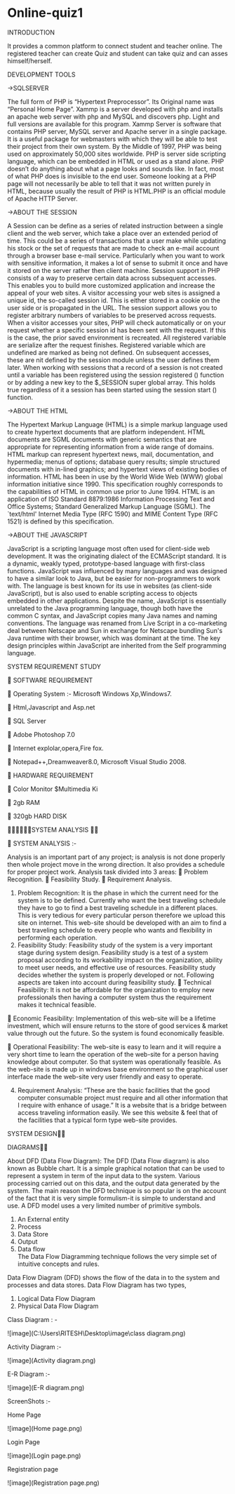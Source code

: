 # Online-quiz1

INTRODUCTION

It provides a common platform to connect student and teacher online. The registered teacher can create Quiz and student can take quiz and can asses himself/herself.

DEVELOPMENT TOOLS

->SQLSERVER 

The full form of PHP is “Hypertext Preprocessor”. Its Original name was “Personal Home Page”.
Xammp is a server developed with php and installs an apache web server with php and MySQL and discovers php. Light and full versions are available for this program.
Xammp Server is software that contains PHP server, MySQL server and Apache server in a single package. It is a useful package for webmasters with which they will be able to test their project from their own system.
By the Middle of 1997, PHP was being used on approximately 50,000 sites worldwide.
PHP is server side scripting language, which can be embedded in HTML or used as a stand alone.
PHP doesn’t do anything about what a page looks and sounds like. In fact, most of what PHP does is invisible to the end user.
Someone looking at a PHP page will not necessarily be able to tell that it was not written purely in HTML, because usually the result of PHP is HTML.PHP is an official module of Apache HTTP Server.

->ABOUT THE SESSION

A  Session can be define as a series of related instruction between a single client and the web server, which take a place over an extended period of time. This could be a series of transactions that a user make while updating his stock or the set of requests that are made to check an e-mail account through a browser base e-mail service.
Particularly when you want to work with sensitive information, it makes a lot of sense to submit it once and have it stored on the server rather then client machine. 
Session support in PHP consists of a way to preserve certain data across subsequent accesses. This enables you to build more customized application and increase the appeal of your web sites.
A visitor accessing your web sites is assigned a unique id, the so-called session id. This is either stored in a cookie on the user side or is propagated in the URL.
The session support allows you to register arbitrary numbers of variables to be preserved across requests. When a visitor accesses your sites, PHP will check automatically or on your request whether a specific session id has been sent with the request. If this is the case, the prior saved environment is recreated.
All registered variable are serialize after the request finishes. Registered variable which are undefined are marked as being not defined.
On subsequent accesses, these are nit defined by the session module unless the user defines them later.
When working with sessions that a record of a session is not created until a variable has been registered using the session registered () function or by adding a new key to the $_SESSION super global array. This holds true regardless of it a session has been started using the session start () function.

->ABOUT THE HTML

The Hypertext Markup Language (HTML) is a simple markup language used to create hypertext documents that are platform independent. HTML documents are SGML documents with generic semantics that are appropriate for representing information from a wide range of domains. 
HTML markup can represent hypertext news, mail, documentation, and hypermedia; menus of options; database query results; simple structured documents with in-lined graphics; and hypertext views of existing bodies of information. 
HTML has been in use by the World Wide Web (WWW) global information initiative since 1990. This specification roughly corresponds to the capabilities of HTML in common use prior to June 1994.
HTML is an application of ISO Standard 8879:1986 Information Processing Text and Office Systems; Standard Generalized Markup Language (SGML). The `text/html' Internet Media Type (RFC 1590) and MIME Content Type (RFC 1521) is defined by this specification.

->ABOUT THE JAVASCRIPT

JavaScript is a scripting language most often used for client-side web development. It was the originating dialect of the ECMAScript standard. It is a dynamic, weakly typed, prototype-based language with first-class functions. 
JavaScript was influenced by many languages and was designed to have a similar look to Java, but be easier for non-programmers to work with. The language is best known for its use in websites (as client-side JavaScript), but is also used to enable scripting access to objects embedded in other applications.
Despite the name, JavaScript is essentially unrelated to the Java programming language, though both have the common C syntax, and JavaScript copies many Java names and naming conventions. 
The language was renamed from Live Script in a co-marketing deal between Netscape and Sun in exchange for Netscape bundling Sun's Java runtime with their browser, which was dominant at the time. The key design principles within JavaScript are inherited from the Self programming language.


SYSTEM REQUIREMENT STUDY

	SOFTWARE REQUIREMENT  

	Operating System :- Microsoft Windows Xp,Windows7.

	Html,Javascript  and  Asp.net

	SQL Server

	Adobe Photoshop 7.0

	Internet explolar,opera,Fire fox.

	Notepad++,Dreamweaver8.0, Microsoft Visual Studio 2008.

	HARDWARE REQUIREMENT

	Color Monitor $Multimedia Ki

	2gb  RAM

	320gb HARD DISK


SYSTEM ANALYSIS 

	SYSTEM ANALYSIS :-

Analysis is an important part of any project; is analysis is not done properly then whole project move in the wrong direction. It also provides a schedule for proper project work.
 Analysis task divided into 3 areas:
	Problem Recognition.
	Feasibility Study.
	Requirement Analysis.
1. Problem Recognition:
It is the phase in which the current need for the system is to be defined. Currently who want the best traveling schedule they have to go to find a best traveling schedule in a different places. This is very tedious for every particular person therefore we upload this site on internet.
This web-site should be developed with an aim to find a best traveling schedule to every people who wants and flexibility in performing each operation. 
2. Feasibility Study:
Feasibility study of the system is a very important stage during system design. Feasibility study is a test of a system proposal according to its workability impact on the organization, ability to meet user needs, and effective use of resources. Feasibility study decides whether the system is properly developed or not.
Following aspects are taken into account during feasibility study.
	Technical Feasibility:
It is not be affordable for the organization to employ new professionals then having a computer system thus the requirement makes it technical feasible.

	Economic Feasibility:
Implementation of this web-site will be a lifetime investment, which will ensure returns to the store of good services & market value through out the future.  So the system is found economically feasible.

	Operational Feasibility:
The web-site is easy to learn and it will require a very short time to learn the operation of the web-site for a person having knowledge about computer. So that system was operationally feasible.
As the web-site is made up in windows base environment so the graphical user interface made the web-site very user friendly and easy to operate.

4. Requirement Analysis:
“These are the basic facilities that the good computer consumable project must require and all other information that I require with enhance of usage.”
It is a website that is a bridge between access traveling information easily. We see this website & feel that of the facilities that a typical form type web-site provides. 

SYSTEM DESIGN

DIAGRAMS

About DFD (Data Flow Diagram):
The DFD (Data Flow diagram) is also known as Bubble chart. It is a simple graphical notation that can be used to represent a system in term of the input data to the system. Various processing carried out on this data, and the output data generated by the system. The main reason the DFD technique is so popular is on the account of the fact that it is very simple formulism-it is simple to understand and use. A DFD model uses a very limited number of primitive symbols.

1.	An External entity				     
2.	Process  
3.	 Data Store				             
4.	  Output  
5.	Data flow			
 	The Data Flow Diagramming technique follows the very simple set of intuitive concepts and rules. 

Data Flow Diagram (DFD) shows the flow of the data in to the system and processes and data stores. Data Flow Diagram has two types,   
1)	Logical Data Flow Diagram
2)	Physical Data Flow Diagram


Class Diagram : - 

![image](‪C:\Users\RITESH\Desktop\image\class diagram.png)


Activity Diagram :-

![image](Activity diagram.png)


E-R Diagram :-

![image](E-R diagram.png)


ScreenShots :-

Home Page

![image](Home page.png)


Login Page 

![image](Login page.png)


Registration page 

![image](Registration page.png)
